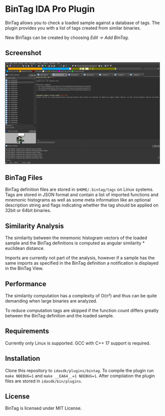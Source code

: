 # BinTag IDA Pro Plugin

BinTag allows you to check a loaded sample against a database of tags.
The plugin provides you with a list of tags created from similar binaries.

New BinTags can be created by choosing *Edit -> Add BinTag*.

## Screenshot

![screenshot](img/screenshot.png)

## BinTag Files

BinTag definition files are stored in `$HOME/.bintag/tags` on Linux systems.
Tags are stored in JSON format and contain a list of imported functions and mnemonic histograms as well as some meta information like an optional description string and flags indicating whether the tag should be applied on 32bit or 64bit binaries.

## Similarity Analysis

The similarity between the mnemonic histogram vectors of the loaded sample and the BinTag definitions is computed as angular similarity * euclidean distance.

Imports are currently not part of the analysis, however if a sample has the same imports as specified in the BinTag definition a notification is displayed in the BinTag View.

## Performance

The similarity computation has a complexity of O(n²) and thus can be quite demanding when large binaries are analyzed.

To reduce computation tags are skipped if the function count differs greatly between the BinTag definition and the loaded sample.

## Requirements

Currently only Linux is supported.
GCC with C++ 17 support is required.

## Installation

Clone this repository to `idasdk/plugins/bintag`.
To compile the plugin run `make NDEBUG=1` and `make __EA64__=1 NDEBUG=1`.
After compilation the plugin files are stored in `idasdk/bin/plugins`.

## License

BinTag is licensed under MIT License.
